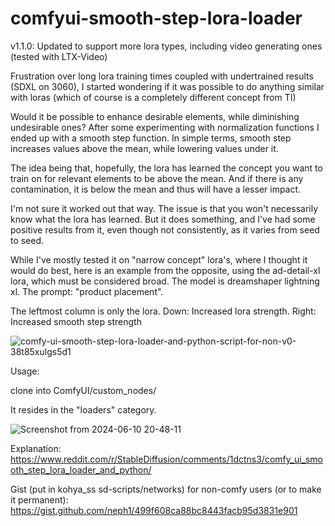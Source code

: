 # comfyui-smooth-step-lora-loader

v1.1.0: Updated to support more lora types, including video generating ones (tested with LTX-Video)

Frustration over long lora training times coupled with undertrained results (SDXL on 3060), I started wondering if it was possible to do anything similar with loras (which of course is a completely different concept from TI)

Would it be possible to enhance desirable elements, while diminishing undesirable ones? After some experimenting with normalization functions I ended up with a smooth step function. In simple terms, smooth step increases values above the mean, while lowering values under it.

The idea being that, hopefully, the lora has learned the concept you want to train on for relevant elements to be above the mean. And if there is any contamination, it is below the mean and thus will have a lesser impact.

I'm not sure it worked out that way. The issue is that you won't necessarily know what the lora has learned. But it does something, and I've had some positive results from it, even though not consistently, as it varies from seed to seed.

While I've mostly tested it on "narrow concept" lora's, where I thought it would do best, here is an example from the opposite, using the ad-detail-xl lora, which must be considered broad. The model is dreamshaper lightning xl. The prompt: "product placement". 

The leftmost column is only the lora. Down: Increased lora strength. Right: Increased smooth step strength


![comfy-ui-smooth-step-lora-loader-and-python-script-for-non-v0-38t85xulgs5d1](https://github.com/user-attachments/assets/1af98148-29f1-4e71-9c77-1f187dcaf0c1)



Usage:

clone into ComfyUI/custom_nodes/

It resides in the "loaders" category.

![Screenshot from 2024-06-10 20-48-11](https://github.com/neph1/comfyui-smooth-step-lora-loader/assets/7988802/e898dba8-8e78-427d-8424-3ea0d0984873)

Explanation:
https://www.reddit.com/r/StableDiffusion/comments/1dctns3/comfy_ui_smooth_step_lora_loader_and_python/

Gist (put in kohya_ss sd-scripts/networks) for non-comfy users (or to make it permanent):
https://gist.github.com/neph1/499f608ca88bc8443facb95d3831e901
